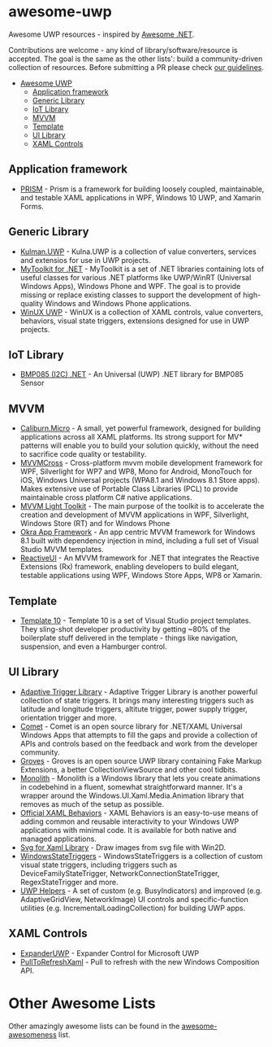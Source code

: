# awesome-uwp
Awesome UWP resources - inspired by [Awesome .NET](https://github.com/quozd/awesome-dotnet).

Contributions are welcome - any kind of library/software/resource is accepted. The goal is the same as the other lists': build a community-driven collection of resources. Before submitting a PR please check [our guidelines](https://github.com/tomzorz/awesome-uwp/blob/master/CONTRIBUTING.md).

* [Awesome UWP](#awesome-uwp)
    * [Application framework](#application-framework)
    * [Generic Library](#generic-library)
    * [IoT Library](#iot-library)
    * [MVVM](#mvvm)
    * [Template](#template)
    * [UI Library](#ui-library)
    * [XAML Controls](#xaml-controls)

## Application framework
* [PRISM](https://github.com/PrismLibrary/Prism) - Prism is a framework for building loosely coupled, maintainable, and testable XAML applications in WPF, Windows 10 UWP, and Xamarin Forms.

## Generic Library
* [Kulman.UWP](https://github.com/igorkulman/Kulman.UWP) - Kulna.UWP is a collection of value converters, services and extensios for use in UWP projects.
* [MyToolkit for .NET](https://github.com/MyToolkit/MyToolkit) - MyToolkit is a set of .NET libraries containing lots of useful classes for various .NET platforms like UWP/WinRT (Universal Windows Apps), Windows Phone and WPF. The goal is to provide missing or replace existing classes to support the development of high-quality Windows and Windows Phone applications.
* [WinUX UWP](https://github.com/jamesmcroft/WinUX-UWP-Toolkit) - WinUX is a collection of XAML controls, value converters, behaviors, visual state triggers, extensions designed for use in UWP projects.

## IoT Library
* [BMP085 (I2C) .NET](https://github.com/baget/BMP085Dotnet) - An Universal (UWP) .NET library for BMP085 Sensor

## MVVM
* [Caliburn.Micro](https://github.com/Caliburn-Micro/Caliburn.Micro) - A small, yet powerful framework, designed for building applications across all XAML platforms. Its strong support for MV* patterns will enable you to build your solution quickly, without the need to sacrifice code quality or testability.
* [MVVMCross](https://github.com/MvvmCross/MvvmCross) - Cross-platform mvvm mobile development framework for WPF, Silverlight for WP7 and WP8, Mono for Android, MonoTouch for iOS, Windows Universal projects (WPA8.1 and Windows 8.1 Store apps). Makes extensive use of Portable Class Libraries (PCL) to provide maintainable cross platform C# native applications.
* [MVVM Light Toolkit](https://mvvmlight.codeplex.com/) - The main purpose of the toolkit is to accelerate the creation and development of MVVM applications in WPF, Silverlight, Windows Store (RT) and for Windows Phone
* [Okra App Framework](http://okraframework.github.io) - An app centric MVVM framework for Windows 8.1 built with dependency injection in mind, including a full set of Visual Studio MVVM templates.
* [ReactiveUI](https://github.com/reactiveui/reactiveui/) - An MVVM framework for .NET that integrates the Reactive Extensions (Rx) framework, enabling developers to build elegant, testable applications using WPF, Windows Store Apps, WP8 or Xamarin.

## Template
* [Template 10](https://github.com/Windows-XAML/Template10) - Template 10 is a set of Visual Studio project templates. They sling-shot developer productivity by getting ~80% of the boilerplate stuff delivered in the template - things like navigation, suspension, and even a Hamburger control. 

## UI Library
* [Adaptive Trigger Library](https://github.com/Herdo/AdaptiveTriggerLibrary) - Adaptive Trigger Library is another powerful collection of state triggers. It brings many interesting triggers such as latitude and longitude triggers, altitute trigger, power supply trigger, orientation trigger and more.
* [Comet](https://github.com/nmetulev/comet) - Comet is an open source library for .NET/XAML Universal Windows Apps that attempts to fill the gaps and provide a collection of APIs and controls based on the feedback and work from the developer community. 
* [Groves](https://github.com/tomzorz/Groves) - Groves is an open source UWP library containing Fake Markup Extensions, a better CollectionViewSource and other cool tidbits.
* [Monolith](https://github.com/ThatLousyGuy/Monolith) - Monolith is a Windows library that lets you create animations in codebehind in a fluent, somewhat straightforward manner. It's a wrapper around the Windows.UI.Xaml.Media.Animation library that removes as much of the setup as possible.
* [Official XAML Behaviors](https://github.com/Microsoft/XamlBehaviors) - XAML Behaviors is an easy-to-use means of adding common and reusable interactivity to your Windows UWP applications with minimal code. It is available for both native and managed applications.
* [Svg for Xaml Library](https://github.com/mntone/svgforxaml) - Draw images from svg file with Win2D.
* [WindowsStateTriggers](https://github.com/dotMorten/WindowsStateTriggers) - WindowsStateTriggers is a collection of custom visual state triggers, including triggers such as DeviceFamilyStateTrigger, NetworkConnectionStateTrigger, RegexStateTrigger and more.
* [UWP Helpers](https://github.com/LanceMcCarthy/UwpProjects) - A set of custom (e.g. BusyIndicators) and improved (e.g. AdaptiveGridView, NetworkImage) UI controls and specific-function utilities (e.g. IncrementalLoadingCollection) for building UWP apps.

## XAML Controls
* [ExpanderUWP](https://github.com/deanchalk/ExpanderUWP) - Expander Control for Microsoft UWP
* [PullToRefreshXaml](https://github.com/JustinXinLiu/PullToRefreshUWP_WindowsComposition) - Pull to refresh with the new Windows Composition API.

# Other Awesome Lists
Other amazingly awesome lists can be found in the [awesome-awesomeness](https://github.com/bayandin/awesome-awesomeness) list.
